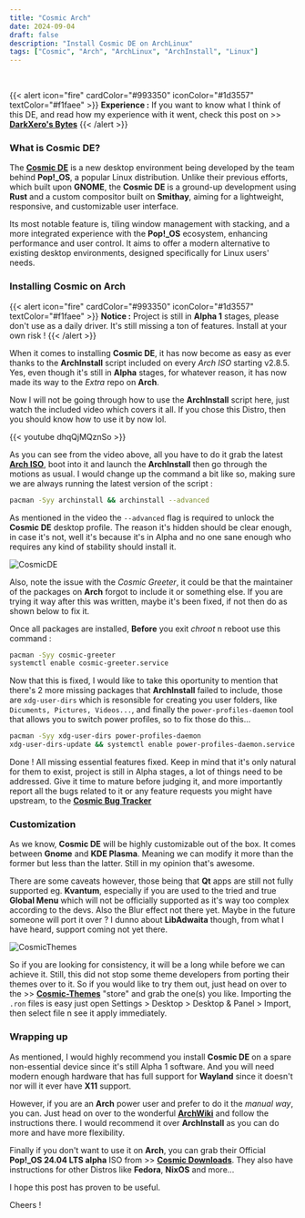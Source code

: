 ```yaml
---
title: "Cosmic Arch"
date: 2024-09-04
draft: false
description: "Install Cosmic DE on ArchLinux"
tags: ["Cosmic", "Arch", "ArchLinux", "ArchInstall", "Linux"]
---
```

<br />

{{< alert icon="fire" cardColor="#993350" iconColor="#1d3557" textColor="#f1faee" >}}
**Experience :** If you want to know what I think of this DE, and read how my experience with it went, check this post on >> [**DarkXero's Bytes**](https://bytes.xerolinux.xyz/tech/cosmic-experience/)
{{< /alert >}}

### What is Cosmic DE?

The [**Cosmic DE**](https://blog.system76.com/post/cosmic-the-road-to-alpha/) is a new desktop environment being developed by the team behind **Pop!_OS**, a popular Linux distribution. Unlike their previous efforts, which built upon **GNOME**, the **Cosmic DE** is a ground-up development using **Rust** and a custom compositor built on **Smithay**, aiming for a lightweight, responsive, and customizable user interface.

Its most notable feature is, tiling window management with stacking, and a more integrated experience with the **Pop!_OS** ecosystem, enhancing performance and user control. It aims to offer a modern alternative to existing desktop environments, designed specifically for Linux users' needs.

### Installing Cosmic on Arch

{{< alert icon="fire" cardColor="#993350" iconColor="#1d3557" textColor="#f1faee" >}}
**Notice :** Project is still in **Alpha 1** stages, please don't use as a daily driver. It's still missing a ton of features. Install at your own risk !
{{< /alert >}}

When it comes to installing **Cosmic DE**, it has now become as easy as ever thanks to the **ArchInstall** script included on every *Arch ISO* starting v2.8.5. Yes, even though it's still in **Alpha** stages, for whatever reason, it has now made its way to the *Extra* repo on **Arch**.

Now I will not be going through how to use the **ArchInstall** script here, just watch the included video which covers it all. If you chose this Distro, then you should know how to use it by now lol.

{{< youtube dhqQjMQznSo >}}

As you can see from the video above, all you have to do it grab the latest [**Arch ISO**](https://archlinux.org/download/), boot into it and launch the **ArchInstall** then go through the motions as usual. I would change up the command a bit like so, making sure we are always running the latest version of the script :

```Bash
pacman -Syy archinstall && archinstall --advanced
```

As mentioned in the video the `--advanced` flag is required to unlock the **Cosmic DE** desktop profile. The reason it's hidden should be clear enough, in case it's not, well it's because it's in Alpha and no one sane enough who requires any kind of stability should install it.

![CosmicDE](https://i.imgur.com/Fvl9uRU.png)

Also, note the issue with the *Cosmic Greeter*, it could be that the maintainer of the packages on **Arch** forgot to include it or something else. If you are trying it way after this was written, maybe it's been fixed, if not then do as shown below to fix it.

Once all packages are installed, **Before** you exit *chroot* n reboot use this command :

```Bash
pacman -Syy cosmic-greeter
systemctl enable cosmic-greeter.service
```

Now that this is fixed, I would like to take this oportunity to mention that there's 2 more missing packages that **ArchInstall** failed to include, those are `xdg-user-dirs` which is resonsible for creating you user folders, like `Dicuments, Pictures, Videos...`, and finally the `power-profiles-daemon` tool that allows you to switch power profiles, so to fix those do this...

```Bash
pacman -Syy xdg-user-dirs power-profiles-daemon
xdg-user-dirs-update && systemctl enable power-profiles-daemon.service
```

Done ! All missing essential features fixed. Keep in mind that it's only natural for them to exist, project is still in Alpha stages, a lot of things need to be addressed. Give it time to mature before judging it, and more importantly report all the bugs related to it or any feature requests you might have upstream, to the [**Cosmic Bug Tracker**](https://github.com/pop-os)

### Customization

As we know, **Cosmic DE** will be highly customizable out of the box. It comes between **Gnome** and **KDE Plasma**. Meaning we can modify it more than the former but less than the latter. Still in my opinion that's awesome.

There are some caveats however, those being that **Qt** apps are still not fully supported eg. **Kvantum**, especially if you are used to the tried and true **Global Menu** which will not be officially supported as it's way too complex according to the devs. Also the Blur effect not there yet. Maybe in the future someone will port it over ? I dunno about **LibAdwaita** though, from what I have heard, support coming not yet there.

![CosmicThemes](https://i.imgur.com/R8Io5eQ.png)

So if you are looking for consistency, it will be a long while before we can achieve it. Still, this did not stop some theme developers from porting their themes over to it. So if you would like to try them out, just head on over to the >> [**Cosmic-Themes**](https://cosmic-themes.org) "store" and grab the one(s) you like. Importing the `.ron` files is easy just open Settings > Desktop > Desktop & Panel > Import, then select file n see it apply immediately.

### Wrapping up

As mentioned, I would highly recommend you install **Cosmic DE** on a spare non-essential device since it's still Alpha 1 software. And you will need modern enough hardware that has full support for **Wayland** since it doesn't nor will it ever have **X11** support.

However, if you are an **Arch** power user and prefer to do it the *manual way*, you can. Just head on over to the wonderful [**ArchWiki**](https://wiki.archlinux.org/title/COSMIC) and follow the instructions there. I would recommend it over **ArchInstall** as you can do more and have more flexibility.

Finally if you don't want to use it on **Arch**, you can grab their Official **Pop!_OS 24.04 LTS alpha** ISO from >> [**Cosmic Downloads**](https://system76.com/cosmic). They also have instructions for other Distros like **Fedora**, **NixOS** and more...

I hope this post has proven to be useful.

Cheers !
